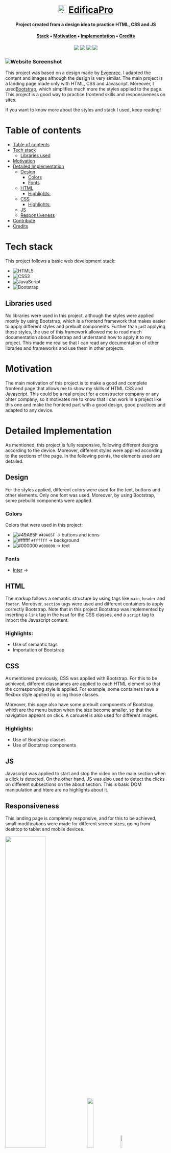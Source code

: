 <div align="center">
    <h1>
        <img src="./img/logo.png" alt="icon" height = "25px">
        <a href="https://spectacular-torte-2fa425.netlify.app/">EdificaPro</a>
    </h1>
    <h4>
        <b>Project created from a design idea to practice HTML, CSS and JS</b>
    </h4>
    <h4>
        <a href="#tech-stack">Stack</a>
        •
        <a href="#motivation">Motivation</a>
        •
        <a href="#detailed-implementation">Implementation</a>
        •
        <a href="#credits">Credits</a>
    </h4>
    <h4> <!-- tech stack images (https://github.com/Ileriayo/markdown-badges)  -->
        <img src="https://img.shields.io/badge/html5-%23E34F26.svg?style=for-the-badge&logo=html5&logoColor=white">
        <img src="https://img.shields.io/badge/css3-%231572B6.svg?style=for-the-badge&logo=css3&logoColor=white">
        <img src="https://img.shields.io/badge/javascript-%23323330.svg?style=for-the-badge&logo=javascript&logoColor=%23F7DF1E">
        <img src="https://img.shields.io/badge/bootstrap-%238511FA.svg?style=for-the-badge&logo=bootstrap&logoColor=white">
    </h4>

</div>

### ![Website Screenshot](./img/preview.png)

This project was based on a design made by [Evgenrec](https://www.youtube.com/@evgenrec5798). I adapted the content and images although the design is very similar. The main project is a landing page made only with HTML, CSS and Javascript. Moreover, I used[Bootstrap](https://getbootstrap.com/docs/5.3/getting-started/introduction/), which simplifies much more the styles applied to the page. This project is a good way to practice frontend skills and responsiveness on sites. 

If you want to know more about the styles and stack I used, keep reading!

# Table of contents
- [Table of contents](#table-of-contents)
- [Tech stack](#tech-stack)
  - [Libraries used](#libraries-used)
- [Motivation](#motivation)
- [Detailed Implementation](#detailed-implementation)
  - [Design](#design)
    - [Colors](#colors)
    - [Fonts](#fonts)
  - [HTML](#html)
    - [Highlights:](#highlights)
  - [CSS](#css)
    - [Highlights:](#highlights-1)
  - [JS](#js)
  - [Responsiveness](#responsiveness)
- [Contribute](#contribute)
- [Credits](#credits)

# Tech stack
This project follows a basic web development stack:

* ![HTML5](https://img.shields.io/badge/html5-%23E34F26.svg?style=for-the-badge&logo=html5&logoColor=white)
* ![CSS3](https://img.shields.io/badge/css3-%231572B6.svg?style=for-the-badge&logo=css3&logoColor=white)
* ![JavaScript](https://img.shields.io/badge/javascript-%23323330.svg?style=for-the-badge&logo=javascript&logoColor=%23F7DF1E)
* ![Bootstrap](https://img.shields.io/badge/bootstrap-%238511FA.svg?style=for-the-badge&logo=bootstrap&logoColor=white)
  
## Libraries used

No libraries were used in this project, although the styles were applied mostly by using Bootstrap, which is a frontend framework that makes easier to apply different styles and prebuilt components. Further than just applying those styles, the use of this framework allowed me to read much documentation about Bootstrap and understand how to apply it to my project. This made me realise that I can read any documentation of other libraries and frameworks and use them in other projects.

# Motivation

The main motivation of this project is to make a good and complete frontend page that allows me to show my skills of HTML CSS and Javascript. This could be a real project for a constructor company or any ohter company, so it motivates me to know that I can work in a project like this one and make the frontend part with a good design, good practices and adapted to any device.

# Detailed Implementation

As mentioned, this project is fully responsive, following different designs according to the device. Moreover, different styles were applied according to the sections of the page. In the following points, the elements used are detailed.

## Design

For the styles applied, different colors were used for the text, buttons and other elements. Only one font was used. Moreover, by using Bootstrap, some prebuild components were applied.

### Colors
Colors that were used in this project:
* ![#49A65F](https://placehold.co/20x20/49A65F/49A65F.png) `#49A65F` &rarr; buttons and icons
* ![#ffffff](https://placehold.co/20x20/ffffff/ffffff.png) `#ffffff` &rarr; background
* ![#000000](https://placehold.co/20x20/000000/000000.png) `#000000` &rarr; text
  
### Fonts
* [Inter](https://fonts.google.com/specimen/Inter) &rarr; 

## HTML

The markup follows a semantic structure by using tags like `main`, `header` and `footer`. Moreover, `section` tags were used and different containers to apply correctly Bootstrap. Note that in this project Bootstrap was implemented by inserting a `link` tag in the `head` for the CSS classes, and a `script` tag to import the Javascript content.

### Highlights:
* Use of semantic tags
* Importation of Bootstrap

## CSS

As mentioned previously, CSS was applied with Bootstrap. For this to be achieved, different classnames are applied to each HTML element so that the corresponding style is applied. For example, some containers have a flexbox style applied by using those classes. 

Moreover, this page also have some prebuilt components of Bootstrap, which are the menu button when the size become smaller, so that the navigation appears on click. A carousel is also used for different images.

### Highlights:
* Use of Bootstrap classes
* Use of Bootstrap components

## JS

Javascript was applied to start and stop the video on the main section when a click is detected. On the other hand, JS was also used to detect the clicks on different subsections on the about section. This is basic DOM manipulation and htere are no highlights about it.


## Responsiveness

This landing page is completely responsive, and for this to be achieved, small modifications were made for different screen sizes, going from desktop to tablet and mobile devices. 

<p align="top">
    <img src="./img/desktopDesign.png" width="50%"> 
    <img src="./img/tabletPreview.png" width="20%"> 
    <img src="./img/mobilePreview.png" width="10%">
</p>


# Contribute
If you liked my project and ideas or you think I could improve it, feel free to support my work or give me any advice by leaving me a message!

# Credits

[![Github](https://img.shields.io/badge/github-%23121011.svg?style=for-the-badge&logo=github&logoColor=white)](https://github.com/develoba)
[![Twitter](https://img.shields.io/badge/Twitter-%231DA1F2.svg?style=for-the-badge&logo=Twitter&logoColor=white)](https://twitter.com/develoba)

